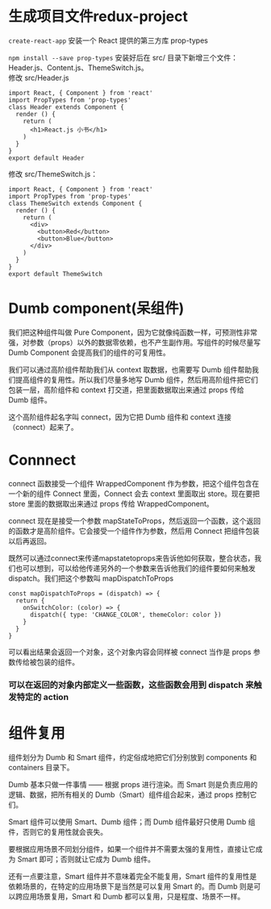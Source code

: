 # 生成项目文件redux-project
`create-react-app`
安装一个 React 提供的第三方库 prop-types  

`npm install --save prop-types`
安装好后在 src/ 目录下新增三个文件：Header.js、Content.js、ThemeSwitch.js。  
修改 src/Header.js  
```
import React, { Component } from 'react'
import PropTypes from 'prop-types'
class Header extends Component {
  render () {
    return (
      <h1>React.js 小书</h1>
    )
  }
}
export default Header
```
修改 src/ThemeSwitch.js：  

```
import React, { Component } from 'react'
import PropTypes from 'prop-types'
class ThemeSwitch extends Component {
  render () {
    return (
      <div>
        <button>Red</button>
        <button>Blue</button>
      </div>
    )
  }
}
export default ThemeSwitch
```

# Dumb component(呆组件)
我们把这种组件叫做 Pure Component，因为它就像纯函数一样，可预测性非常强，对参数（props）以外的数据零依赖，也不产生副作用。写组件的时候尽量写 Dumb Component 会提高我们的组件的可复用性。  

我们可以通过高阶组件帮助我们从 context 取数据，也需要写 Dumb 组件帮助我们提高组件的复用性。所以我们尽量多地写 Dumb 组件，然后用高阶组件把它们包装一层，高阶组件和 context 打交道，把里面数据取出来通过 props 传给 Dumb 组件。  

这个高阶组件起名字叫 connect，因为它把 Dumb 组件和 context 连接（connect）起来了。  

# Connnect

connect 函数接受一个组件 WrappedComponent 作为参数，把这个组件包含在一个新的组件 Connect 里面，Connect 会去 context 里面取出 store。现在要把 store 里面的数据取出来通过 props 传给 WrappedComponent。  

connect 现在是接受一个参数 mapStateToProps，然后返回一个函数，这个返回的函数才是高阶组件。它会接受一个组件作为参数，然后用 Connect 把组件包装以后再返回。  

既然可以通过connect来传递mapstatetoprops来告诉他如何获取，整合状态，我们也可以想到，可以给他传递另外的一个参数来告诉他我们的组件要如何来触发dispatch。我们把这个参数叫 mapDispatchToProps  

```
const mapDispatchToProps = (dispatch) => {
  return {
    onSwitchColor: (color) => {
      dispatch({ type: 'CHANGE_COLOR', themeColor: color })
    }
  }
}
```

可以看出结果会返回一个对象，这个对象内容会同样被 connect 当作是 props 参数传给被包装的组件。  
### 可以在返回的对象内部定义一些函数，这些函数会用到 dispatch 来触发特定的 action ###

# 组件复用
组件划分为 Dumb 和 Smart 组件，约定俗成地把它们分别放到 components 和 containers 目录下。  

Dumb 基本只做一件事情 —— 根据 props 进行渲染。而 Smart 则是负责应用的逻辑、数据，把所有相关的 Dumb（Smart）组件组合起来，通过 props 控制它们。  

Smart 组件可以使用 Smart、Dumb 组件；而 Dumb 组件最好只使用 Dumb 组件，否则它的复用性就会丧失。  

要根据应用场景不同划分组件，如果一个组件并不需要太强的复用性，直接让它成为 Smart 即可；否则就让它成为 Dumb 组件。  

还有一点要注意，Smart 组件并不意味着完全不能复用，Smart 组件的复用性是依赖场景的，在特定的应用场景下是当然是可以复用 Smart 的。而 Dumb 则是可以跨应用场景复用，Smart 和 Dumb 都可以复用，只是程度、场景不一样。  

